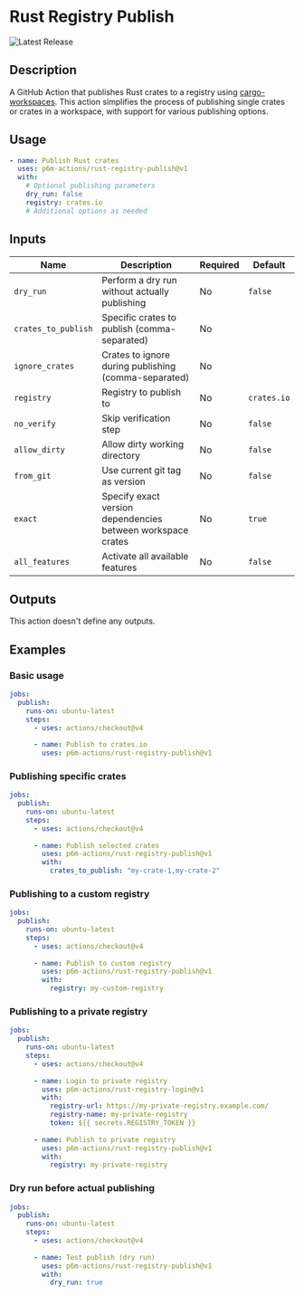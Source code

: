 # Rust Registry Publish

![Latest Release](https://img.shields.io/github/v/release/p6m-actions/rust-registry-publish?style=flat-square&label=Latest%20Release&color=blue)

## Description

A GitHub Action that publishes Rust crates to a registry using [cargo-workspaces](https://github.com/pksunkara/cargo-workspaces). This action simplifies the process of publishing single crates or crates in a workspace, with support for various publishing options.

## Usage

```yaml
- name: Publish Rust crates
  uses: p6m-actions/rust-registry-publish@v1
  with:
    # Optional publishing parameters
    dry_run: false
    registry: crates.io
    # Additional options as needed
```

## Inputs

| Name | Description | Required | Default |
|------|-------------|----------|---------|
| `dry_run` | Perform a dry run without actually publishing | No | `false` |
| `crates_to_publish` | Specific crates to publish (comma-separated) | No | |
| `ignore_crates` | Crates to ignore during publishing (comma-separated) | No | |
| `registry` | Registry to publish to | No | `crates.io` |
| `no_verify` | Skip verification step | No | `false` |
| `allow_dirty` | Allow dirty working directory | No | `false` |
| `from_git` | Use current git tag as version | No | `false` |
| `exact` | Specify exact version dependencies between workspace crates | No | `true` |
| `all_features` | Activate all available features | No | `false` |

## Outputs

This action doesn't define any outputs.

## Examples

### Basic usage

```yaml
jobs:
  publish:
    runs-on: ubuntu-latest
    steps:
      - uses: actions/checkout@v4
      
      - name: Publish to crates.io
        uses: p6m-actions/rust-registry-publish@v1
```

### Publishing specific crates

```yaml
jobs:
  publish:
    runs-on: ubuntu-latest
    steps:
      - uses: actions/checkout@v4
      
      - name: Publish selected crates
        uses: p6m-actions/rust-registry-publish@v1
        with:
          crates_to_publish: "my-crate-1,my-crate-2"
```

### Publishing to a custom registry

```yaml
jobs:
  publish:
    runs-on: ubuntu-latest
    steps:
      - uses: actions/checkout@v4
      
      - name: Publish to custom registry
        uses: p6m-actions/rust-registry-publish@v1
        with:
          registry: my-custom-registry
```

### Publishing to a private registry

```yaml
jobs:
  publish:
    runs-on: ubuntu-latest
    steps:
      - uses: actions/checkout@v4
      
      - name: Login to private registry
        uses: p6m-actions/rust-registry-login@v1
        with:
          registry-url: https://my-private-registry.example.com/
          registry-name: my-private-registry
          token: ${{ secrets.REGISTRY_TOKEN }}
      
      - name: Publish to private registry
        uses: p6m-actions/rust-registry-publish@v1
        with:
          registry: my-private-registry
```

### Dry run before actual publishing

```yaml
jobs:
  publish:
    runs-on: ubuntu-latest
    steps:
      - uses: actions/checkout@v4
      
      - name: Test publish (dry run)
        uses: p6m-actions/rust-registry-publish@v1
        with:
          dry_run: true
```